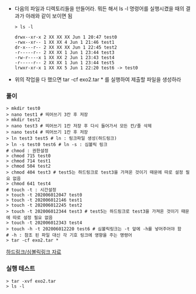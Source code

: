 - 다음의 파일과 디렉토리들을 만들어라. 뭐든 해서 ls -l 명령어를 실행시켰을 때의 결과가 아래와 같이 보이면 됨

  ```shell
  > ls -l
  
  drwx--xr-x 2 XX XX XX Jun 1 20:47 test0
  -rwx--xr-- 1 XX XX 4 Jun 1 21:46 test1
  dr-x---r-- 2 XX XX XX Jun 1 22:45 test2
  -r-----r-- 2 XX XX 1 Jun 1 23:44 test3
  -rw-r----x 1 XX XX 2 Jun 1 23:43 test4
  -r-----r-- 2 XX XX 1 Jun 1 23:44 test5
  lrwxr-xr-x 1 XX XX 5 Jun 1 22:20 test6 -> test0
  ```

- 위의 작업을 다 했으면 tar -cf exo2.tar * 를 실행하여 제출할 파일을 생성하라



### 풀이

```shell
> mkdir test0
> nano test1 # 띄어쓰기 3칸 후 저장
> mkdir test2
> nano test3 # 띄어쓰기 1칸 저장 후 다시 들어가서 모든 칸/줄 삭제
> nano test4 # 띄어쓰기 1칸 후 저장
> ln test3 test5 # ln : 링크파일 생성(하드링크)
> ln -s test0 test6 # ln -s : 심볼릭 링크
# chmod : 권한설정
> chmod 715 test0
> chmod 714 test1
> chmod 504 test2
> chmod 404 test3 # test5는 하드링크로 test3을 가져온 것이기 때문에 따로 설정 필요 없음
> chmod 641 test4
# touch -t : 시간설정
> touch -t 202006012047 test0
> touch -t 202006012146 test1
> touch -t 202006012245 test2
> touch -t 202006012344 test3 # test5는 하드링크로 test3을 가져온 것이기 때문에 따로 설정 필요 없음
> touch -t 202006012343 test4
> touch -h -t 202006012220 test6 # 심볼릭링크는 -t 앞에 -h를 넣어주어야 함
# -h : 참조 된 파일 대신 각 기호 링크에 영향을 주는 명령어
> tar -cf exo2.tar *
```

[하드링크/심볼릭링크 자료](https://hack-cracker.tistory.com/95)


### 실행 테스트
```shell
> tar -xvf exo2.tar
> ls -l
```
